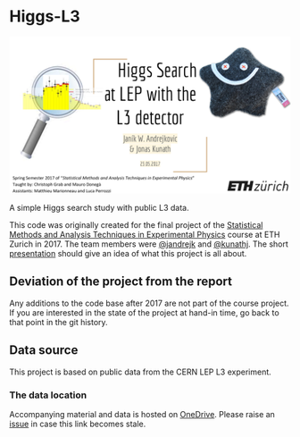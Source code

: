 # Higgs-L3

<p align="center">
  <img src="assets/intro-slide.png" alt="intro-slide"/>
</p>

A simple Higgs search study with public L3 data.

This code was originally created for the final project of the
[Statistical Methods and Analysis Techniques in Experimental Physics](http://www.vorlesungsverzeichnis.ethz.ch/Vorlesungsverzeichnis/lerneinheit.view?lerneinheitId=112378&semkez=2017S&lang=en) course at ETH Zurich in 2017.
The team members were [@jandrejk](https://github.com/jandrejk) and [@kunathj](https://github.com/kunathj).
The short [presentation](Higgs%20Search%20at%20LEP%20with%20the%20L3%20detector.pdf) should give an idea of what this project is all about.

## Deviation of the project from the report

Any additions to the code base after 2017 are not part of the course project.
If you are interested in the state of the project at hand-in time, go back to
that point in the git history.

## Data source

This project is based on public data from the CERN LEP L3 experiment.

### The data location

Accompanying material and data is hosted on [OneDrive](https://1drv.ms/u/s!AkdwqUOfP6nWhI5GuknKTe0LlkgKvA?e=5pESGI).
Please raise an [issue](https://github.com/kunathj/Higgs-L3/issues) in case this link becomes stale.
